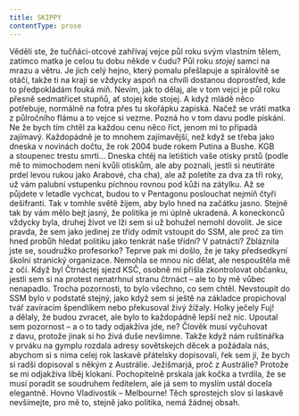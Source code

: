 ```yaml
---
title: SKIPPY
contentType: prose
---
```


  

Věděli ste, že tučňáci-otcové zahřívaj vejce půl roku svým vlastním tělem, zatímco matka je celou tu dobu někde v čudu? Půl roku _stojej_ samci na mrazu a větru. Je jich celý hejno, který pomalu přešlapuje a spirálovitě se otáčí, takže ti na kraji se vždycky aspoň na chvíli dostanou doprostřed, kde to předpokládám fouká míň. Nevím, jak to dělaj, ale v tom vejci je půl roku přesně sedmatřicet stupňů, ať stojej kde stojej. A když mládě něco potřebuje, normálně na fotra přes tu skořápku zapíská. Načež se vrátí matka z půlročního flámu a to vejce si vezme. Pozná ho v tom davu podle pískání. Ne že bych tím chtěl za každou cenu něco říct, jenom mi to připadá zajímavý. Každopádně je to mnohem zajímavější, než když se třeba jako dneska v novinách dočtu, že rok 2004 bude rokem Putina a Bushe. KGB a stoupenec trestu smrti… Dneska chtěj na letištích vaše otisky prstů (podle mě to mimochodem není kvůli otiskům, ale aby poznali, jestli si neutíráte prdel levou rukou jako Arabové, cha cha), ale až poletíte za dva za tři roky, už vám palubní vstupenku píchnou rovnou pod kůži na zátylku. Až se půjdete v letadle vychcat, budou to v Pentagonu poslouchat nejmíň čtyři dešifranti. Tak v tomhle světě žijem, aby bylo hned na začátku jasno. Stejně tak by vám mělo bejt jasný, že politika je mi úplně ukradená. A koneckonců vždycky byla, druhej život ve lži sem si už bohužel nemohl dovolit. Je sice pravda, že sem jako jedinej ze třídy odmít vstoupit do SSM, ale proč za tím hned probůh hledat politiku jako tenkrát naše třídní? V patnácti? Zbláznila jste se, soudružko profesorko? Teprve pak mi došlo, že je taky předsedkyní školní stranický organizace. Nemohla se mnou nic dělat, ale nespouštěla mě z očí. Když byl Čtrnáctej sjezd KSČ, osobně mi přišla zkontrolovat občanku, jestli sem si na protest nenatrhnul stranu čtrnáct – ale to by mě vůbec nenapadlo. Trocha pozornosti, to bylo všechno, co sem chtěl. Nevstoupit do SSM bylo v podstatě stejný, jako když sem si ještě na základce propichoval tvář zavíracím špendlíkem nebo překusoval živý žížaly. Holky ječely Fuj! a dělaly, že budou zvracet, ale bylo to každopádně lepší než nic. Upoutal sem pozornost – a o to tady odjakživa jde, ne? Člověk musí vyčuhovat z davu, protože jinak si ho živá duše nevšimne. Takže když nám ruštinářka v prváku na gymplu rozdala adresy sovětskejch děcek a požádala nás, abychom si s nima celej rok laskavě přátelsky dopisovali, řek sem jí, že bych si radši dopisoval s někým z Austrálie. Ježišmarjá, proč z Austrálie? Protože se mi odjakživa líběj klokani. Pochopitelně prskala jak kočka a tvrdila, že se musí poradit se soudruhem ředitelem, ale já sem to myslím ustál docela elegantně. Hovno Vladivostik – Melbourne! Těch sprostejch slov si laskavě nevšímejte, pro mě to, stejně jako politika, nemá žádnej obsah.
